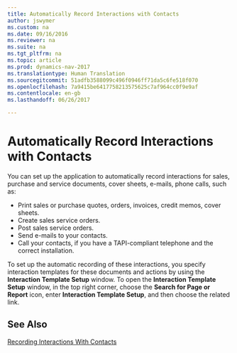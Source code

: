 ```yaml
---
title: Automatically Record Interactions with Contacts
author: jswymer
ms.custom: na
ms.date: 09/16/2016
ms.reviewer: na
ms.suite: na
ms.tgt_pltfrm: na
ms.topic: article
ms.prod: dynamics-nav-2017
ms.translationtype: Human Translation
ms.sourcegitcommit: 51adfb3588099c496f0946ff71da5c6fe518f070
ms.openlocfilehash: 7a9415be6417758213575625c7af964cc0f9e9af
ms.contentlocale: en-gb
ms.lasthandoff: 06/26/2017

---
```

# <a name="automatically-record-interactions-with-contacts"></a>Automatically Record Interactions with Contacts
You can set up the application to automatically record interactions for sales, purchase and service documents, cover sheets, e-mails, phone calls, such as:

* Print sales or purchase quotes, orders, invoices, credit memos, cover sheets.
* Create sales service orders.
* Post sales service orders.
* Send e-mails to your contacts.
* Call your contacts, if you have a TAPI-compliant telephone and the correct installation.

To set up the automatic recording of these interactions, you specify interaction templates for these documents and actions by using the **Interaction Template Setup** window. To open the **Interaction Template Setup** window, in the top right corner, choose the **Search for Page or Report** icon, enter **Interaction Template Setup**, and then choose the related link.

## <a name="see-also"></a>See Also
[Recording Interactions With Contacts](marketing-interactions.md)  

